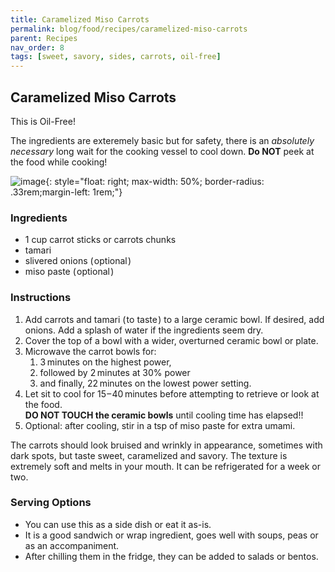 ```yaml
---
title: Caramelized Miso Carrots
permalink: blog/food/recipes/caramelized-miso-carrots
parent: Recipes
nav_order: 8
tags: [sweet, savory, sides, carrots, oil-free]
---
```


## Caramelized Miso Carrots

This is Oil-Free!

The ingredients are exteremely basic but for safety, there is an *absolutely necessary* long wait for the cooking vessel to cool down. **Do NOT** peek at the food while cooking!
<!-- image -->
![image](https://github.com/user-attachments/assets/71ae19f0-befa-4f4a-a3af-be751942d124){: style="float: right; max-width: 50%; border-radius: .33rem;margin-left: 1rem;"}


### Ingredients

- 1 cup carrot sticks or carrots chunks
- tamari
- slivered onions ( optional )
- miso paste ( optional )

### Instructions

1. Add carrots and tamari ( to taste ) to a large ceramic bowl. If desired, add onions. Add a splash of water if the ingredients seem dry.
2. Cover the top of a bowl with a wider, overturned ceramic bowl or plate. 
3. Microwave the carrot bowls for: 
   1. 3 minutes on the highest power, 
   2. followed by 2 minutes at 30% power 
   3. and finally, 22 minutes on the lowest power setting.
4. Let sit to cool for 15 – 40 minutes before attempting to retrieve or look at the food. <br>**DO NOT TOUCH the ceramic bowls** until cooling time has elapsed!!
5. Optional: after cooling, stir in a tsp of miso paste for extra umami.

The carrots should look bruised and wrinkly in appearance, sometimes with dark spots, but taste sweet, caramelized and savory. The texture is extremely soft and melts in your mouth. It can be refrigerated for a week or two.

### Serving Options

- You can use this as a side dish or eat it as-is.
- It is a good sandwich or wrap ingredient, goes well with soups, peas or as an accompaniment.
- After chilling them in the fridge, they can be added to salads or bentos.
